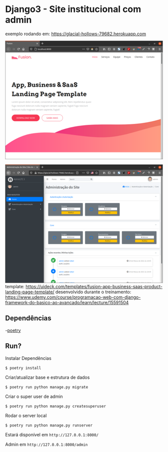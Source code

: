 # Django3 - Site institucional com admin

exemplo rodando em: https://glacial-hollows-79682.herokuapp.com


![screenshot](./staticfiles/screenshot.png)

![screenshot admin](./staticfiles/screenshot-admin.png)
template: https://uideck.com/templates/fusion-app-business-saas-product-landing-page-template/
desenvolvido durante o treinamento: https://www.udemy.com/course/programacao-web-com-django-framework-do-basico-ao-avancado/learn/lecture/15591504


## Dependências

-[poetry](https://python-poetry.org/)

## Run?

Instalar Dependências

```
$ poetry install
```

Criar/atualizar base e estrutura de dados

```
$ poetry run python manage.py migrate
```

Criar o super user de admin

```
$ poetry run python manage.py createsuperuser
```

Rodar o server local

```
$ poetry run python manage.py runserver
```

Estará disponível em `http://127.0.0.1:8000/`

Admin em `http://127.0.0.1:8000/admin`
